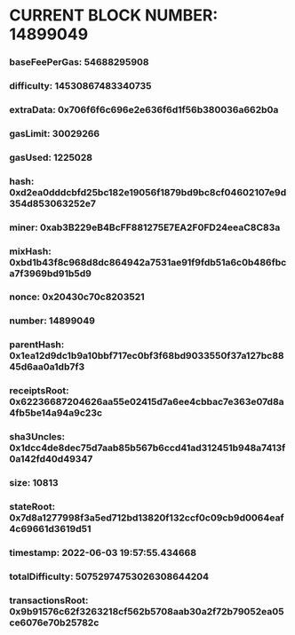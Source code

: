 # CURRENT BLOCK NUMBER: 14899049

### baseFeePerGas: 54688295908
### difficulty: 14530867483340735
### extraData: 0x706f6f6c696e2e636f6d1f56b380036a662b0a
### gasLimit: 30029266
### gasUsed: 1225028
### hash: 0xd2ea0dddcbfd25bc182e19056f1879bd9bc8cf04602107e9d354d853063252e7
### miner: 0xab3B229eB4BcFF881275E7EA2F0FD24eeaC8C83a
### mixHash: 0xbd1b43f8c968d8dc864942a7531ae91f9fdb51a6c0b486fbca7f3969bd91b5d9
### nonce: 0x20430c70c8203521
### number: 14899049
### parentHash: 0x1ea12d9dc1b9a10bbf717ec0bf3f68bd9033550f37a127bc8845d6aa0a1db7f3
### receiptsRoot: 0x62236687204626aa55e02415d7a6ee4cbbac7e363e07d8a4fb5be14a94a9c23c
### sha3Uncles: 0x1dcc4de8dec75d7aab85b567b6ccd41ad312451b948a7413f0a142fd40d49347
### size: 10813
### stateRoot: 0x7d8a1277998f3a5ed712bd13820f132ccf0c09cb9d0064eaf4c69661d3619d51
### timestamp: 2022-06-03 19:57:55.434668
### totalDifficulty: 50752974753026308644204
### transactionsRoot: 0x9b91576c62f3263218cf562b5708aab30a2f72b79052ea05ce6076e70b25782c
